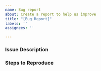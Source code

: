 ```yaml
---
name: Bug report
about: Create a report to help us improve
title: "[Bug Report]"
labels: ''
assignees: ''

---
```


### Issue Description
<!-- Description of the issue -->

### Steps to Reproduce
<!-- Provide code so we can reproduce your issue, if applicable -->

